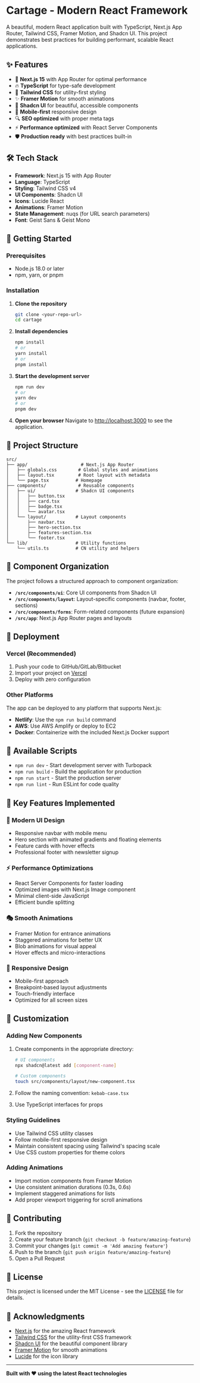 # Cartage - Modern React Framework

A beautiful, modern React application built with TypeScript, Next.js App Router, Tailwind CSS, Framer Motion, and Shadcn UI. This project demonstrates best practices for building performant, scalable React applications.

## ✨ Features

- 🚀 **Next.js 15** with App Router for optimal performance
- 🔥 **TypeScript** for type-safe development
- 🎨 **Tailwind CSS** for utility-first styling
- ✨ **Framer Motion** for smooth animations
- 🎯 **Shadcn UI** for beautiful, accessible components
- 📱 **Mobile-first** responsive design
- 🔍 **SEO optimized** with proper meta tags
- ⚡ **Performance optimized** with React Server Components
- 🛡️ **Production ready** with best practices built-in

## 🛠️ Tech Stack

- **Framework**: Next.js 15 with App Router
- **Language**: TypeScript
- **Styling**: Tailwind CSS v4
- **UI Components**: Shadcn UI
- **Icons**: Lucide React
- **Animations**: Framer Motion
- **State Management**: nuqs (for URL search parameters)
- **Font**: Geist Sans & Geist Mono

## 🚀 Getting Started

### Prerequisites

- Node.js 18.0 or later
- npm, yarn, or pnpm

### Installation

1. **Clone the repository**
   ```bash
   git clone <your-repo-url>
   cd cartage
   ```

2. **Install dependencies**
   ```bash
   npm install
   # or
   yarn install
   # or
   pnpm install
   ```

3. **Start the development server**
   ```bash
   npm run dev
   # or
   yarn dev
   # or
   pnpm dev
   ```

4. **Open your browser**
   Navigate to [http://localhost:3000](http://localhost:3000) to see the application.

## 📁 Project Structure

```
src/
├── app/                    # Next.js App Router
│   ├── globals.css        # Global styles and animations
│   ├── layout.tsx         # Root layout with metadata
│   └── page.tsx          # Homepage
├── components/            # Reusable components
│   ├── ui/               # Shadcn UI components
│   │   ├── button.tsx
│   │   ├── card.tsx
│   │   ├── badge.tsx
│   │   └── avatar.tsx
│   └── layout/           # Layout components
│       ├── navbar.tsx
│       ├── hero-section.tsx
│       ├── features-section.tsx
│       └── footer.tsx
└── lib/                  # Utility functions
    └── utils.ts          # CN utility and helpers
```

## 🎨 Component Organization

The project follows a structured approach to component organization:

- **`/src/components/ui`**: Core UI components from Shadcn UI
- **`/src/components/layout`**: Layout-specific components (navbar, footer, sections)
- **`/src/components/forms`**: Form-related components (future expansion)
- **`/src/app`**: Next.js App Router pages and layouts

## 🚢 Deployment

### Vercel (Recommended)

1. Push your code to GitHub/GitLab/Bitbucket
2. Import your project on [Vercel](https://vercel.com)
3. Deploy with zero configuration

### Other Platforms

The app can be deployed to any platform that supports Next.js:

- **Netlify**: Use the `npm run build` command
- **AWS**: Use AWS Amplify or deploy to EC2
- **Docker**: Containerize with the included Next.js Docker support

## 📜 Available Scripts

- `npm run dev` - Start development server with Turbopack
- `npm run build` - Build the application for production
- `npm run start` - Start the production server
- `npm run lint` - Run ESLint for code quality

## 🎯 Key Features Implemented

### 🎨 Modern UI Design
- Responsive navbar with mobile menu
- Hero section with animated gradients and floating elements
- Feature cards with hover effects
- Professional footer with newsletter signup

### ⚡ Performance Optimizations
- React Server Components for faster loading
- Optimized images with Next.js Image component
- Minimal client-side JavaScript
- Efficient bundle splitting

### 🎭 Smooth Animations
- Framer Motion for entrance animations
- Staggered animations for better UX
- Blob animations for visual appeal
- Hover effects and micro-interactions

### 📱 Responsive Design
- Mobile-first approach
- Breakpoint-based layout adjustments
- Touch-friendly interface
- Optimized for all screen sizes

## 🔧 Customization

### Adding New Components

1. Create components in the appropriate directory:
   ```bash
   # UI components
   npx shadcn@latest add [component-name]
   
   # Custom components
   touch src/components/layout/new-component.tsx
   ```

2. Follow the naming convention: `kebab-case.tsx`

3. Use TypeScript interfaces for props

### Styling Guidelines

- Use Tailwind CSS utility classes
- Follow mobile-first responsive design
- Maintain consistent spacing using Tailwind's spacing scale
- Use CSS custom properties for theme colors

### Adding Animations

- Import motion components from Framer Motion
- Use consistent animation durations (0.3s, 0.6s)
- Implement staggered animations for lists
- Add proper viewport triggering for scroll animations

## 🤝 Contributing

1. Fork the repository
2. Create your feature branch (`git checkout -b feature/amazing-feature`)
3. Commit your changes (`git commit -m 'Add amazing feature'`)
4. Push to the branch (`git push origin feature/amazing-feature`)
5. Open a Pull Request

## 📄 License

This project is licensed under the MIT License - see the [LICENSE](LICENSE) file for details.

## 🙏 Acknowledgments

- [Next.js](https://nextjs.org/) for the amazing React framework
- [Tailwind CSS](https://tailwindcss.com/) for the utility-first CSS framework
- [Shadcn UI](https://ui.shadcn.com/) for the beautiful component library
- [Framer Motion](https://www.framer.com/motion/) for smooth animations
- [Lucide](https://lucide.dev/) for the icon library

---

**Built with ❤️ using the latest React technologies**
